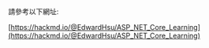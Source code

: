 請參考以下網址:

[https://hackmd.io/@EdwardHsu/ASP_NET_Core_Learning](https://hackmd.io/@EdwardHsu/ASP_NET_Core_Learning)